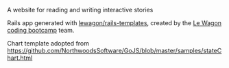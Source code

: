 A website for reading and writing interactive stories

Rails app generated with [lewagon/rails-templates](https://github.com/lewagon/rails-templates), created by the [Le Wagon coding bootcamp](https://www.lewagon.com) team.

Chart template adopted from https://github.com/NorthwoodsSoftware/GoJS/blob/master/samples/stateChart.html
